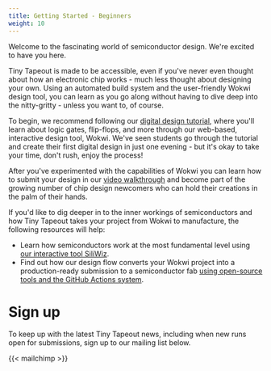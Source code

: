 ```yaml
---
title: Getting Started - Beginners
weight: 10
---
```


Welcome to the fascinating world of semiconductor design. We're excited to have you here.

Tiny Tapeout is made to be accessible, even if you've never even thought about how an electronic chip works - much less thought about designing your own. Using an automated build system and the user-friendly Wokwi design tool, you can learn as you go along without having to dive deep into the nitty-gritty - unless you want to, of course.
 
To begin, we recommend following our [digital design tutorial](digital_design), where you'll learn about logic gates, flip-flops, and more through our web-based, interactive design tool, Wokwi. We've seen students go through the tutorial and create their first digital design in just one evening - but it's okay to take your time, don't rush, enjoy the process!

After you've experimented with the capabilities of Wokwi you can learn how to submit your design in our [video walkthrough](https://www.youtube.com/watch?v=fCGPKdmM3Dc) and become part of the growing number of chip design newcomers who can hold their creations in the palm of their hands.

If you'd like to dig deeper in to the inner workings of semiconductors and how Tiny Tapeout takes your project from Wokwi to manufacture, the following resources will help:

* Learn how semiconductors work at the most fundamental level using [our interactive tool SiliWiz](siliwiz).
* Find out how our design flow converts your Wokwi project into a production-ready submission to a semiconductor fab [using open-source tools and the GitHub Actions system](making_asics).

# Sign up

To keep up with the latest Tiny Tapeout news, including when new runs open for submissions, sign up to our mailing list below.

{{< mailchimp >}}
